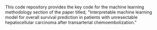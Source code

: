 This code repository provides the key code for the machine learning methodology section of the paper titled, "Interpretable machine learning model for overall survival prediction in patients with unresectable hepatocellular carcinoma after transarterial chemoembolization."
